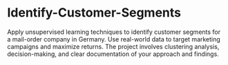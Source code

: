 # Identify-Customer-Segments
Apply unsupervised learning techniques to identify customer segments for a mail-order company in Germany. Use real-world data to target marketing campaigns and maximize returns. The project involves clustering analysis, decision-making, and clear documentation of your approach and findings.
